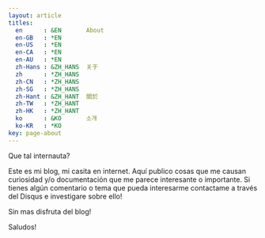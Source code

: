 ```yaml
---
layout: article
titles:
  en      : &EN       About
  en-GB   : *EN
  en-US   : *EN
  en-CA   : *EN
  en-AU   : *EN
  zh-Hans : &ZH_HANS  关于
  zh      : *ZH_HANS
  zh-CN   : *ZH_HANS
  zh-SG   : *ZH_HANS
  zh-Hant : &ZH_HANT  關於
  zh-TW   : *ZH_HANT
  zh-HK   : *ZH_HANT
  ko      : &KO       소개
  ko-KR   : *KO
key: page-about
---
```


Que tal internauta?

Este es mi blog, mi casita en internet. Aquí publico cosas que me causan curiosidad y/o documentación que me parece interesante o importante.
Si tienes algún comentario o tema que pueda interesarme contactame a través del Disqus e investigare sobre ello!

Sin mas disfruta del blog!

Saludos!
